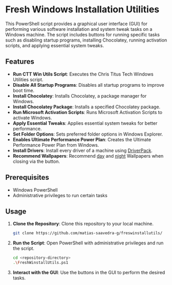 # Fresh Windows Installation Utilities

This PowerShell script provides a graphical user interface (GUI) for performing various software installation and system tweak tasks on a Windows machine. The script includes buttons for running specific tasks such as disabling startup programs, installing Chocolatey, running activation scripts, and applying essential system tweaks.

## Features

- **Run CTT Win Utils Script**: Executes the Chris Titus Tech Windows Utilities script.
- **Disable All Startup Programs**: Disables all startup programs to improve boot time.
- **Install Chocolatey**: Installs Chocolatey, a package manager for Windows.
- **Install Chocolatey Package**: Installs a specified Chocolatey package.
- **Run Microsoft Activation Scripts**: Runs Microsoft Activation Scripts to activate Windows.
- **Apply Essential Tweaks**: Applies essential system tweaks for better performance.
- **Set Folder Options**: Sets preferred folder options in Windows Explorer.
- **Enables Ultimate Performance Power Plan**: Creates the Ultimate Performance Power Plan from Windows.
- **Install Drivers**: Install every driver of a machine using [DriverPack](https://github.com/DriverPackSolution/DriverPack-Solution).
- **Recommend Wallpapers**: Recommend [day](https://www.reddit.com/r/windows/comments/lw4mst/i_remade_windows_xps_bliss_wallpaper_in/) and [night](https://www.reddit.com/r/windows/comments/lwrwgh/as_promised_night_version_of_my_windows_xp_bliss/?utm_source=share&utm_medium=web2x&context=3) Wallpapers when closing via the button.

## Prerequisites

- Windows PowerShell
- Administrative privileges to run certain tasks

## Usage

1. **Clone the Repository**: Clone this repository to your local machine.
    ```sh
    git clone https://github.com/matias-saavedra-g/freswinstallutils/
    ```

2. **Run the Script**: Open PowerShell with administrative privileges and run the script.
    ```sh
    cd <repository-directory>
    .\FreshWinstallUtils.ps1
    ```

3. **Interact with the GUI**: Use the buttons in the GUI to perform the desired tasks.
